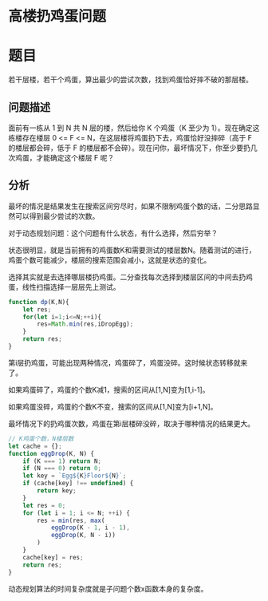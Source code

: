 # 高楼扔鸡蛋问题

# 题目

若干层楼，若干个鸡蛋，算出最少的尝试次数，找到鸡蛋恰好摔不破的那层楼。

## 问题描述

面前有一栋从 1 到 N 共 N 层的楼，然后给你 K 个鸡蛋（K 至少为 1）。现在确定这栋楼存在楼层 0 <= F <= N，在这层楼将鸡蛋扔下去，鸡蛋恰好没摔碎（高于 F 的楼层都会碎，低于 F 的楼层都不会碎）。现在问你，最坏情况下，你至少要扔几次鸡蛋，才能确定这个楼层 F 呢？

## 分析

最坏的情况是结果发生在搜索区间穷尽时，如果不限制鸡蛋个数的话，二分思路显然可以得到最少尝试的次数。

对于动态规划问题：这个问题有什么状态，有什么选择，然后穷举？

状态很明显，就是当前拥有的鸡蛋数K和需要测试的楼层数N。随着测试的进行，鸡蛋个数可能减少，楼层的搜索范围会减小，这就是状态的变化。

选择其实就是去选择哪层楼扔鸡蛋。二分查找每次选择到楼层区间的中间去扔鸡蛋，线性扫描选择一层层先上测试。

```js
function dp(K,N){
    let res;
    for(let i=1;i<=N;++i){
        res=Math.min(res,iDropEgg);
    }
    return res;
}
```
第i层扔鸡蛋，可能出现两种情况，鸡蛋碎了，鸡蛋没碎。这时候状态转移就来了。

如果鸡蛋碎了，鸡蛋的个数K减1，搜索的区间从[1,N]变为[1,i-1]。

如果鸡蛋没碎，鸡蛋的个数K不变，搜索的区间从[1,N]变为[i+1,N]。

最坏情况下的扔鸡蛋次数，鸡蛋在第i层楼碎没碎，取决于哪种情况的结果更大。

```js
// K鸡蛋个数，N楼层数
let cache = {};
function eggDrop(K, N) {
    if (K === 1) return N;
    if (N === 0) return 0;
    let key = `Egg${K}Floor${N}`;
    if (cache[key] !== undefined) {
        return key;
    }
    let res = 0;
    for (let i = 1; i <= N; ++i) {
        res = min(res, max(
            eggDrop(K - 1, i - 1),
            eggDrop(K, N - i))
        )
    }
    cache[key] = res;
    return res;
}
```
动态规划算法的时间复杂度就是子问题个数x函数本身的复杂度。

